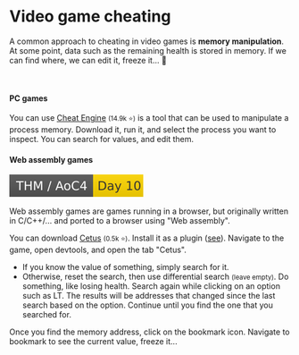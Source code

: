 # Video game cheating

<div class="row row-cols-lg-2"><div>

A common approach to cheating in video games is **memory manipulation**. At some point, data such as the remaining health is stored in memory. If we can find where, we can edit it, freeze it... 🥇

<br>

#### PC games

You can use [Cheat Engine](https://github.com/cheat-engine/cheat-engine/) <small>(14.9k ⭐)</small> is a tool that can be used to manipulate a process memory. Download it, run it, and select the process you want to inspect. You can search for values, and edit them.

</div><div>

#### Web assembly games

[![adventofcyber4](../../../../_badges/thm/adventofcyber4/day10.svg)](https://tryhackme.com/room/adventofcyber4)

Web assembly games are games running in a browser, but originally written in C/C++/... and ported to a browser using "Web assembly".

You can download [Cetus](https://github.com/Qwokka/Cetus) <small>(0.5k ⭐)</small>. Install it as a plugin ([see](/programming-languages/web/topics/extensions/index.md#add-a-local-extension-)). Navigate to the game, open devtools, and open the tab "Cetus".

* If you know the value of something, simply search for it.
* Otherwise, reset the search, then use differential search <small>(leave empty)</small>. Do something, like losing health. Search again while clicking on an option such as LT. The results will be addresses that changed since the last search based on the option. Continue until you find the one that you searched for.

Once you find the memory address, click on the bookmark icon. Navigate to bookmark to see the current value, freeze it...
</div></div>